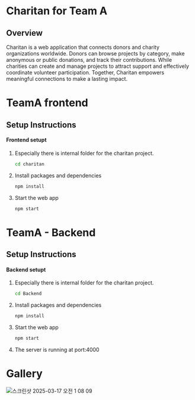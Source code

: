 # Charitan for Team A
## Overview
Charitan is a web application that connects donors and charity organizations worldwide. Donors can browse projects by category, make anonymous or public donations, and track their contributions. While charities can create and manage projects to attract support and effectively coordinate volunteer participation.
Together, Charitan empowers meaningful connections to make a lasting impact. 

# TeamA frontend

## Setup Instructions

#### Frontend setupt

1. Especially there is internal folder for the charitan project.
    ```bash
    cd charitan
2. Install packages and dependencies
   ```bash
   npm install
4. Start the web app 
   ```bash
   npm start


# TeamA - Backend

## Setup Instructions

#### Backend setupt

1. Especially there is internal folder for the charitan project.
   ```bash
   cd Backend
   ```
2. Install packages and dependencies
   ```bash
   npm install
   ```
4. Start the web app
   ```bash
   npm start
   ```
5. The server is running at port:4000


# Gallery
![스크린샷 2025-03-17 오전 1 08 09](https://github.com/user-attachments/assets/850f2c80-33ae-4fd6-a7a0-c69e35fc9fb3)
